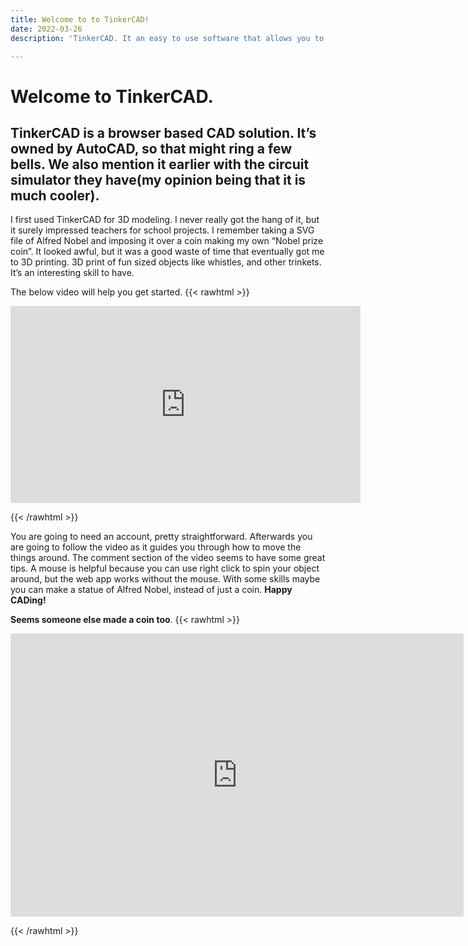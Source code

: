 ```yaml
---
title: Welcome to to TinkerCAD!
date: 2022-03-26
description: 'TinkerCAD. It an easy to use software that allows you to create 3D objects online. Use it to bring your ideas into reality!'

---
```


# Welcome to TinkerCAD.

## TinkerCAD is a browser based CAD solution. It’s owned by AutoCAD, so that might ring a few bells. We also mention it earlier with the circuit simulator they have(my opinion being that it is much cooler).

I first used TinkerCAD for 3D modeling. I never really got the hang of it, but it surely impressed teachers for school projects. I remember taking a SVG file of Alfred Nobel and imposing it over a coin making my own “Nobel prize coin”. It looked awful, but it was a good waste of time that eventually got me to 3D printing. 3D print of fun sized objects like whistles, and other trinkets. It’s an interesting skill to have.

The below video will help you get started. 
{{< rawhtml >}}
  <p class="speshal-fancy-custom">
    <iframe width="560" height="315" src="https://www.youtube.com/embed/gOs6Mdj7y_4" title="YouTube video player" frameborder="0" allow="accelerometer; autoplay; clipboard-write; encrypted-media; gyroscope; picture-in-picture" allowfullscreen></iframe>
  </p>
{{< /rawhtml >}}

You are going to need an account, pretty straightforward. Afterwards you are going to follow the video as it guides you through how to move the things around. The comment section of the video seems to have some great tips. A mouse is helpful because you can use right click to spin your object around, but the web app works without the mouse. With some skills maybe you can make a statue of Alfred Nobel, instead of just a coin. **Happy CADing!**

**Seems someone else made a coin too**.
{{< rawhtml >}}
  <p class="speshal-fancy-custom">
    <iframe width="725" height="453" src="https://www.tinkercad.com/embed/dJBVO5Q40ta?editbtn=1" frameborder="0" marginwidth="0" marginheight="0" scrolling="no"></iframe>
  </p>
{{< /rawhtml >}}

